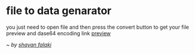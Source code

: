 <h1>file to data genarator</h1>
you just need to open file and then press the convert button to get your file preview and dase64 encoding link
<a href="shayanfpg9.github.io/convert-files-to-base64">preview </a>

*~ by <a href="github.com/shayanfpg9">shayan falaki</a>*
